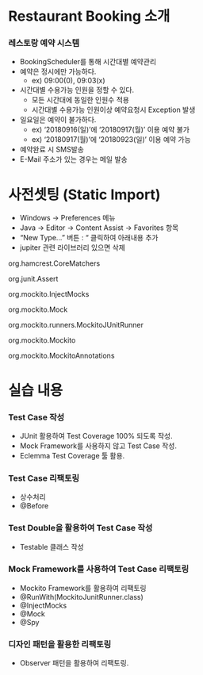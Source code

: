 # Restaurant Booking 소개 
### 레스토랑 예약 시스템 
* BookingScheduler를 통해 시간대별 예약관리
* 예약은 정시에만 가능하다.
	* ex) 09:00(0), 09:03(x)
* 시간대별 수용가능 인원을 정할 수 있다.
	* 모든 시간대에 동일한 인원수 적용
	* 시간대별 수용가능 인원이상 예약요청시 Exception 발생
* 일요일은 예약이 불가하다.
	* ex) ‘20180916(일)’에 ‘20180917(월)’ 이용 예약 불가
	* ex) ‘20180917(월)’에 ‘20180923(일)’ 이용 예약 가능
* 예약완료 시 SMS발송
* E-Mail 주소가 있는 경우는 메일 발송 

# 사전셋팅 (Static Import)
* Windows -> Preferences 메뉴
* Java -> Editor -> Content Assist -> Favorites 항목
* “New Type…” 버튼 : “ 클릭하여 아래내용 추가
* jupiter 관련 라이브러리 있으면 삭제

org.hamcrest.CoreMatchers

org.junit.Assert

org.mockito.InjectMocks

org.mockito.Mock

org.mockito.runners.MockitoJUnitRunner

org.mockito.Mockito

org.mockito.MockitoAnnotations


# 실습 내용 
### Test Case 작성
* JUnit 활용하여 Test Coverage 100% 되도록 작성.
* Mock Framework를 사용하지 않고 Test Case 작성.
* Eclemma Test Coverage 툴 활용.

### Test Case 리팩토링
* 상수처리
* @Before

### Test Double을 활용하여 Test Case 작성
* Testable 클래스 작성

### Mock Framework를 사용하여 Test Case 리팩토링
* Mockito Framework를 활용하여 리팩토링
* @RunWith(MockitoJunitRunner.class)
* @InjectMocks
* @Mock
* @Spy

### 디자인 패턴을 활용한 리팩토링
* Observer 패턴을 활용하여 리팩토링.
